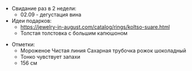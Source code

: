 * Свидание раз в 2 недели:
	* 02.09 - дегустация вина
* Идеи подарков:
	* https://jewelry-in-august.com/catalog/rings/koltso-suare.html
	* Толстая толстовка с большим капюшоном
- Отметки:
	- Мороженое Чистая линия Сахарная трубочка рожок шоколадный
	- Тонко чувствует запахи
	- 156 см
